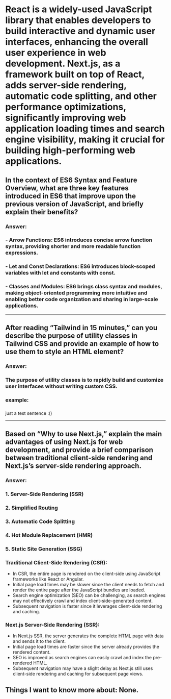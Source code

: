 # React is a widely-used JavaScript library that enables developers to build interactive and dynamic user interfaces, enhancing the overall user experience in web development. Next.js, as a framework built on top of React, adds server-side rendering, automatic code splitting, and other performance optimizations, significantly improving web application loading times and search engine visibility, making it crucial for building high-performing web applications.

## In the context of ES6 Syntax and Feature Overview, what are three key features introduced in ES6 that improve upon the previous version of JavaScript, and briefly explain their benefits?

### Answer: 
### - Arrow Functions: ES6 introduces concise arrow function syntax, providing shorter and more readable function expressions.
### - Let and Const Declarations: ES6 introduces block-scoped variables with let and constants with const.
### - Classes and Modules: ES6 brings class syntax and modules, making object-oriented programming more intuitive and enabling better code organization and sharing in large-scale applications.

---

## After reading “Tailwind in 15 minutes,” can you describe the purpose of utility classes in Tailwind CSS and provide an example of how to use them to style an HTML element?

### Answer: 
### The purpose of utility classes is to rapidly build and customize user interfaces without writing custom CSS.
### **example:**
### <div class="bg-blue-500 p-4 rounded-lg text-white">
  just a test sentence :()
</div>

---

## Based on “Why to use Next.js,” explain the main advantages of using Next.js for web development, and provide a brief comparison between traditional client-side rendering and Next.js’s server-side rendering approach.

### Answer: 
### 1. Server-Side Rendering (SSR)
### 2. Simplified Routing
### 3. Automatic Code Splitting
### 4. Hot Module Replacement (HMR)
### 5. Static Site Generation (SSG)

### Traditional Client-Side Rendering (CSR):

- In CSR, the entire page is rendered on the client-side using JavaScript frameworks like React or Angular.
- Initial page load times may be slower since the client needs to fetch and render the entire page after the JavaScript bundles are loaded.
- Search engine optimization (SEO) can be challenging, as search engines may not effectively crawl and index client-side-generated content.
- Subsequent navigation is faster since it leverages client-side rendering and caching.

### Next.js Server-Side Rendering (SSR):

- In Next.js SSR, the server generates the complete HTML page with data and sends it to the client.
- Initial page load times are faster since the server already provides the rendered content.
- SEO is improved as search engines can easily crawl and index the pre-rendered HTML.
- Subsequent navigation may have a slight delay as Next.js still uses client-side rendering and caching for subsequent page views.

## Things I want to know more about: None.